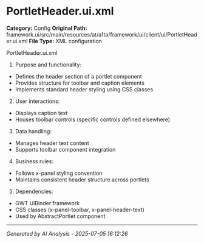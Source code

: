 # PortletHeader.ui.xml

**Category:** Config
**Original Path:** framework.ui/src/main/resources/at/a1ta/framework/ui/client/ui/PortletHeader.ui.xml
**File Type:** XML configuration

PortletHeader.ui.xml
1. Purpose and functionality:
- Defines the header section of a portlet component
- Provides structure for toolbar and caption elements
- Implements standard header styling using CSS classes

2. User interactions:
- Displays caption text
- Houses toolbar controls (specific controls defined elsewhere)

3. Data handling:
- Manages header text content
- Supports toolbar component integration

4. Business rules:
- Follows x-panel styling convention
- Maintains consistent header structure across portlets

5. Dependencies:
- GWT UiBinder framework
- CSS classes (x-panel-toolbar, x-panel-header-text)
- Used by AbstractPortlet component

---
*Generated by AI Analysis - 2025-07-05 16:12:26*
